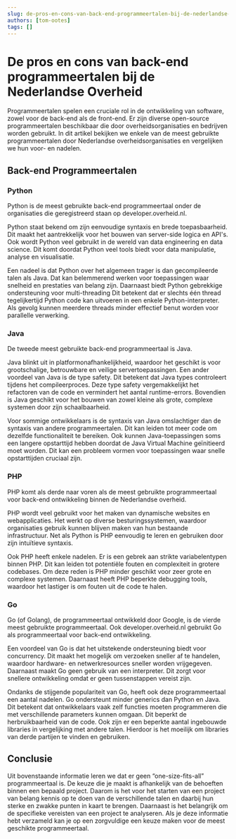```yaml
---
slug: de-pros-en-cons-van-back-end-programmeertalen-bij-de-nederlandse-overheid
authors: [tom-ootes]
tags: []
---
```

# De pros en cons van back-end programmeertalen bij de Nederlandse Overheid

Programmeertalen spelen een cruciale rol in de ontwikkeling van software, zowel voor de back-end als de front-end. Er zijn diverse open-source programmeertalen beschikbaar die door overheidsorganisaties en bedrijven worden gebruikt. In dit artikel bekijken we enkele van de meest gebruikte programmeertalen door Nederlandse overheidsorganisaties en vergelijken we hun voor- en nadelen.

<!-- truncate -->

## Back-end Programmeertalen

### Python

Python is de meest gebruikte back-end programmeertaal onder de organisaties die geregistreerd staan op developer.overheid.nl.

Python staat bekend om zijn eenvoudige syntaxis en brede toepasbaarheid. Dit maakt het aantrekkelijk voor het bouwen van server-side logica en API's. Ook wordt Python veel gebruikt in de wereld van data engineering en data science. Dit komt doordat Python veel tools biedt voor data manipulatie, analyse en visualisatie.

Een nadeel is dat Python over het algemeen trager is dan gecompileerde talen als Java. Dat kan belemmerend werken voor toepassingen waar snelheid en prestaties van belang zijn. Daarnaast biedt Python gebrekkige ondersteuning voor multi-threading Dit betekent dat er slechts één thread tegelijkertijd Python code kan uitvoeren in een enkele Python-interpreter. Als gevolg kunnen meerdere threads minder effectief benut worden voor parallelle verwerking.

### Java

De tweede meest gebruikte back-end programmeertaal is Java.

Java blinkt uit in platformonafhankelijkheid, waardoor het geschikt is voor grootschalige, betrouwbare en veilige servertoepassingen. Een ander voordeel van Java is de type safety. Dit betekent dat Java types controleert tijdens het compileerproces. Deze type safety vergemakkelijkt het refactoren van de code en vermindert het aantal runtime-errors. Bovendien is Java geschikt voor het bouwen van zowel kleine als grote, complexe systemen door zijn schaalbaarheid.

Voor sommige ontwikkelaars is de syntaxis van Java omslachtiger dan de syntaxis van andere programmeertalen. Dit kan leiden tot meer code om dezelfde functionaliteit te bereiken. Ook kunnen Java-toepassingen soms een langere opstarttijd hebben doordat de Java Virtual Machine geïnitieerd moet worden. Dit kan een probleem vormen voor toepassingen waar snelle opstarttijden cruciaal zijn.

### PHP

PHP komt als derde naar voren als de meest gebruikte programmeertaal voor back-end ontwikkeling binnen de Nederlandse overheid.

PHP wordt veel gebruikt voor het maken van dynamische websites en webapplicaties. Het werkt op diverse besturingssystemen, waardoor organisaties gebruik kunnen blijven maken van hun bestaande infrastructuur. Net als Python is PHP eenvoudig te leren en gebruiken door zijn intuïtieve syntaxis.

Ook PHP heeft enkele nadelen. Er is een gebrek aan strikte variabelentypen binnen PHP. Dit kan leiden tot potentiële fouten en complexiteit in grotere codebases. Om deze reden is PHP minder geschikt voor zeer grote en complexe systemen. Daarnaast heeft PHP beperkte debugging tools, waardoor het lastiger is om fouten uit de code te halen.

### Go

Go (of Golang), de programmeertaal ontwikkeld door Google, is de vierde meest gebruikte programmeertaal. Ook developer.overheid.nl gebruikt Go als programmeertaal voor back-end ontwikkeling.

Een voordeel van Go is dat het uitstekende ondersteuning biedt voor concurrency. Dit maakt het mogelijk om verzoeken sneller af te handelen, waardoor hardware- en netwerkresources sneller worden vrijgegeven. Daarnaast maakt Go geen gebruik van een interpreter. Dit zorgt voor snellere ontwikkeling omdat er geen tussenstappen vereist zijn.

Ondanks de stijgende populariteit van Go, heeft ook deze programmeertaal een aantal nadelen. Go ondersteunt minder generics dan Python en Java. Dit betekent dat ontwikkelaars vaak zelf functies moeten programmeren die met verschillende parameters kunnen omgaan. Dit beperkt de herbruikbaarheid van de code. Ook zijn er een beperkte aantal ingebouwde libraries in vergelijking met andere talen. Hierdoor is het moeilijk om libraries van derde partijen te vinden en gebruiken.

## Conclusie

Uit bovenstaande informatie leren we dat er geen “one-size-fits-all” programmeertaal is. De keuze die je maakt is afhankelijk van de behoeften binnen een bepaald project. Daarom is het voor het starten van een project van belang kennis op te doen van de verschillende talen en daarbij hun sterke en zwakke punten in kaart te brengen. Daarnaast is het belangrijk om de specifieke vereisten van een project te analyseren. Als je deze informatie hebt verzameld kan je op een zorgvuldige een keuze maken voor de meest geschikte programmeertaal.